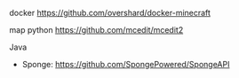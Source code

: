 docker
https://github.com/overshard/docker-minecraft

map python
https://github.com/mcedit/mcedit2

Java
- Sponge: https://github.com/SpongePowered/SpongeAPI
